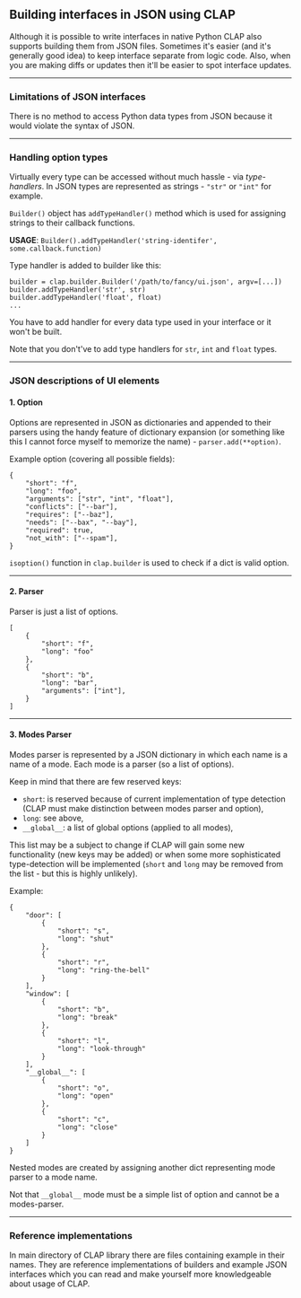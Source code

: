 ## Building interfaces in JSON using CLAP

Although it is possible to write interfaces in native Python CLAP also
supports building them from JSON files. 
Sometimes it's easier (and it's generally good idea) to keep interface
separate from logic code. Also, when you are making diffs or updates then it'll
be easier to spot interface updates.

----

### Limitations of JSON interfaces

There is no method to access Python data types from JSON because it would violate
the syntax of JSON.


----

### Handling option types

Virtually every type can be accessed without much hassle - via *type-handlers*.
In JSON types are represented as strings - `"str"` or `"int"` for example.

`Builder()` object has `addTypeHandler()` method which is used for assigning strings
to their callback functions.

**USAGE**: `Builder().addTypeHandler('string-identifer', some.callback.function)`

Type handler is added to builder like this:

    builder = clap.builder.Builder('/path/to/fancy/ui.json', argv=[...])
    builder.addTypeHandler('str', str)
    builder.addTypeHandler('float', float)
    ...

You have to add handler for every data type used in your interface or it won't be built.

Note that you don't've to add type handlers for `str`, `int` and `float` types.


----

### JSON descriptions of UI elements

#### 1. Option

Options are represented in JSON as dictionaries and appended to their parsers using
the handy feature of dictionary expansion (or something like this I cannot force myself
to memorize the name) - `parser.add(**option)`.

Example option (covering all possible fields):

    {
        "short": "f",
        "long": "foo",
        "arguments": ["str", "int", "float"],
        "conflicts": ["--bar"],
        "requires": ["--baz"],
        "needs": ["--bax", "--bay"],
        "required": true,
        "not_with": ["--spam"],
    }


`isoption()` function in `clap.builder` is used to check if a dict is valid option.

----

#### 2. Parser

Parser is just a list of options.

    [
        {
            "short": "f",
            "long": "foo"
        },
        {
            "short": "b",
            "long": "bar",
            "arguments": ["int"],
        }
    ]

----

#### 3. Modes Parser

Modes parser is represented by a JSON dictionary in which each name is a name of a
mode. Each mode is a parser (so a list of options).

Keep in mind that there are few reserved keys:

*   `short`:        is reserved because of current implementation of type detection
                    (CLAP must make distinction between modes parser and option),
*   `long`:         see above,
*   `__global__`:   a list of global options (applied to all modes),

This list may be a subject to change if CLAP will gain some new functionality (new keys may
be added) or when some more sophisticated type-detection will be implemented (`short` and `long`
may be removed from the list - but this is highly unlikely).

Example:

    {
        "door": [
            {
                "short": "s",
                "long": "shut"
            },
            {
                "short": "r",
                "long": "ring-the-bell"
            }
        ],
        "window": [
            {
                "short": "b",
                "long": "break"
            },
            {
                "short": "l",
                "long": "look-through"
            }
        ],
        "__global__": [
            {
                "short": "o",
                "long": "open"
            },
            {
                "short": "c",
                "long": "close"
            }
        ]
    }

Nested modes are created by assigning another dict representing mode parser to a mode name.

Not that `__global__` mode must be a simple list of option and cannot be a modes-parser.


----

### Reference implementations

In main directory of CLAP library there are files containing example in their names.
They are reference implementations of builders and example JSON interfaces which you can read and
make yourself more knowledgeable about usage of CLAP.
